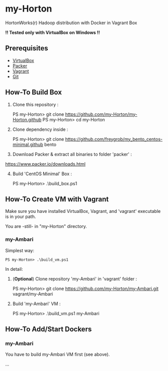 # my-Horton
HortonWorks(r) Hadoop distribution with Docker in Vagrant Box 

**!! Tested only with VirtualBox on Windows !!**


## Prerequisites

- [VirtualBox](https://www.virtualbox.org/wiki/Downloads)
- [Packer](https://www.packer.io/downloads.html)
- [Vagrant](https://www.vagrantup.com/downloads.html)
- [Git](https://git-scm.com/downloads)


## How-To Build Box

1) Clone this repository :

    PS my-Horton> git clone https://github.com/my-Horton/my-Horton.github
    PS my-Horton> cd my-Horton

2) Clone dependency inside :

    PS my-Horton> git clone https://github.com/freygrob/my_bento_centos-minimal.github bento

3) Download Packer & extract all binaries to folder 'packer' :

https://www.packer.io/downloads.html

4) Build 'CentOS Minimal' Box :

    PS my-Horton> .\build_box.ps1


## How-To Create VM with Vagrant

Make sure you have installed VirtualBox, Vagrant, and 'vagrant' executable is in your path.

You are -still- in "my-Horton" directory.

### my-Ambari

Simplest way:

    PS my-Horton> .\build_vm.ps1

In detail:

1) (**Optional**) Clone repository 'my-Ambari' in 'vagrant' folder :

    PS my-Horton> git clone https://github.com/my-Horton/my-Ambari.git vagrant/my-Ambari

2) Build 'my-Ambari' VM :

    PS my-Horton> .\build_vm.ps1 my-Ambari


## How-To Add/Start Dockers

### my-Ambari

You have to build my-Ambari VM first (see above).

...